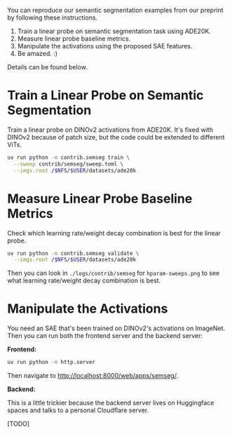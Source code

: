 You can reproduce our semantic segmentation examples from our preprint by following these instructions.

1. Train a linear probe on semantic segmentation task using ADE20K.
2. Measure linear probe baseline metrics.
3. Manipulate the activations using the proposed SAE features.
4. Be amazed. :)

Details can be found below.

# Train a Linear Probe on Semantic Segmentation

Train a linear probe on DINOv2 activations from ADE20K.
It's fixed with DINOv2 because of patch size, but the code could be extended to different ViTs.

```sh
uv run python -m contrib.semseg train \
  --sweep contrib/semseg/sweep.toml \
  --imgs.root /$NFS/$USER/datasets/ade20k
```

# Measure Linear Probe Baseline Metrics

Check which learning rate/weight decay combination is best for the linear probe.

```sh
uv run python -m contrib.semseg validate \
  --imgs.root /$NFS/$USER/datasets/ade20k
```

Then you can look in `./logs/contrib/semseg` for `hparam-sweeps.png` to see what learning rate/weight decay combination is best.

# Manipulate the Activations

You need an SAE that's been trained on DINOv2's activations on ImageNet.
Then you can run both the frontend server and the backend server:

**Frontend:**

```sh
uv run python -m http.server
```

Then navigate to [http://localhost:8000/web/apps/semseg/](http://localhost:8000/web/apps/semseg/).

**Backend:**

This is a little trickier because the backend server lives on Huggingface spaces and talks to a personal Cloudflare server.

[TODO]
